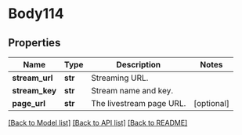 # Body114

## Properties
Name | Type | Description | Notes
------------ | ------------- | ------------- | -------------
**stream_url** | **str** | Streaming URL. | 
**stream_key** | **str** | Stream name and key. | 
**page_url** | **str** | The livestream page URL. | [optional] 

[[Back to Model list]](../README.md#documentation-for-models) [[Back to API list]](../README.md#documentation-for-api-endpoints) [[Back to README]](../README.md)

